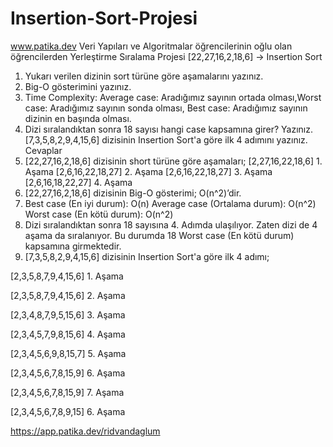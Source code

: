 # Insertion-Sort-Projesi
www.patika.dev
Veri Yapıları ve Algoritmalar öğrencilerinin oğlu olan öğrencilerden Yerleştirme Sıralama Projesi
[22,27,16,2,18,6] -> Insertion Sort
1.	Yukarı verilen dizinin sort türüne göre aşamalarını yazınız.
2.	Big-O gösterimini yazınız.
3.	Time Complexity: Average case: Aradığımız sayının ortada olması,Worst case: Aradığımız sayının sonda olması, Best case: Aradığımız sayının dizinin en başında olması.
4.	Dizi sıralandıktan sonra 18 sayısı hangi case kapsamına girer? Yazınız.
[7,3,5,8,2,9,4,15,6] dizisinin Insertion Sort'a göre ilk 4 adımını yazınız.
Cevaplar
1.	[22,27,16,2,18,6] dizisinin short türüne göre aşamaları;
[2,27,16,22,18,6] 1. Aşama
[2,6,16,22,18,27] 2. Aşama
[2,6,16,22,18,27] 3. Aşama
[2,6,16,18,22,27] 4. Aşama
2.	[22,27,16,2,18,6] dizisinin Big-O gösterimi; O(n^2)’dir.
3.	Best case (En iyi durum): O(n)
Average case (Ortalama durum): O(n^2)
Worst case (En kötü durum): O(n^2)
4.	Dizi sıralandıktan sonra 18 sayısına 4. Adımda ulaşılıyor. Zaten dizi de 4 aşama da sıralanıyor. Bu durumda 18 Worst case (En kötü durum) kapsamına girmektedir.
5.	[7,3,5,8,2,9,4,15,6] dizisinin Insertion Sort'a göre ilk 4 adımı;

[2,3,5,8,7,9,4,15,6] 1. Aşama

[2,3,5,8,7,9,4,15,6] 2. Aşama

[2,3,4,8,7,9,5,15,6] 3. Aşama

[2,3,4,5,7,9,8,15,6] 4. Aşama

[2,3,4,5,6,9,8,15,7] 5. Aşama

[2,3,4,5,6,7,8,15,9] 6. Aşama

[2,3,4,5,6,7,8,15,9] 7. Aşama

[2,3,4,5,6,7,8,9,15] 6. Aşama

https://app.patika.dev/ridvandaglum
